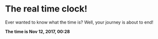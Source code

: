 # The real time clock!

Ever wanted to know what the time is? Well, your journey is about to end!

**The time is Nov 12, 2017, 00:28**